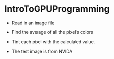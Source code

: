 # IntroToGPUProgramming
* Read in an image file
* Find the average of all the pixel's colors
* Tint each pixel with the calculated value.

* The test image is from NVIDA